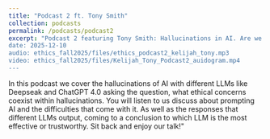 ```yaml
---
title: "Podcast 2 ft. Tony Smith"
collection: podcasts
permalink: /podcasts/podcast2
excerpt: "Podcast 2 featuring Tony Smith: Hallucinations in AI. Are we receiving credible information?
date: 2025-12-10
audio: ethics_fall2025/files/ethics_podcast2_kelijah_tony.mp3
video: ethics_fall2025/files/Kelijah_Tony_Podcast2_auidogram.mp4
---
```

In this podcast we cover the hallucinations of AI with different LLMs like Deepseak and ChatGPT 4.0 asking the question, what ethical concerns coexist within hallucinations. You will listen to us discuss about prompting AI and the difficulties that come with it. As well as the responses that different LLMs output, coming to a conclusion to which LLM is the most effective or trustworthy. Sit back and enjoy our talk!"
